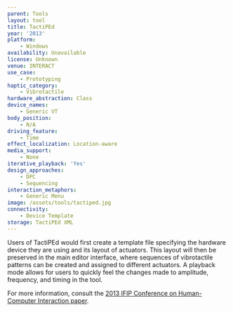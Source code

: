 ```yaml
---
parent: Tools
layout: tool
title: TactiPEd
year: '2013'
platform:
    - Windows
availability: Unavailable
license: Unknown
venue: INTERACT
use_case:
    - Prototyping
haptic_category:
    - Vibrotactile
hardware_abstraction: Class
device_names:
    - Generic VT
body_position:
    - N/A
driving_feature:
    - Time
effect_localization: Location-aware
media_support:
    - None
iterative_playback: 'Yes'
design_approaches:
    - DPC
    - Sequencing
interaction_metaphors:
    - Generic Menu
image: /assets/tools/tactiped.jpg
connectivity:
    - Device Template
storage: TactiPEd XML
---
```

Users of TactiPEd would first create a template file specifying the hardware device they are using and its layout of actuators.
This layout will then be preserved in the main editor interface, where sequences of vibrotactile patterns can be created and assigned to different actuators.
A playback mode allows for users to quickly feel the changes made to amplitude, frequency, and timing in the tool.

For more information, consult the [2013 IFIP Conference on Human-Computer Interaction paper](https://doi.org/10.1007/978-3-642-40480-1_15).
